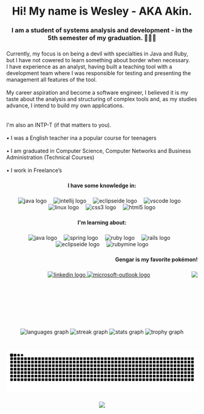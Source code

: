 <h1 align="center">Hi! My name is Wesley - AKA Akin.</h1>

###

<h3 align="center">I am a student of systems analysis and development - in the 5th semester of my graduation. 👨🏾‍💻</h3>

###

<p align="left">Currently, my focus is on being a devil with specialties in Java and Ruby, but I have not cowered to learn something about border when necessary.<br> I have experience as an analyst, having built a teaching tool with a development team where I was responsible for testing and presenting the management all features of the tool.<br><br> My career aspiration and become a software engineer, I believed it is my taste about the analysis and structuring of complex tools and, as my studies advance, I intend to build my own applications.<br><br><br>I'm also an INTP-T (if that matters to you).<br><br>    • I was a English teacher ina a popular course for teenagers <br><br>    • I am graduated in Computer Science, Computer Networks and Business Administration (Technical Courses)<br><br>    • I work in Freelance’s</p>

###

<h4 align="center">I have some knowledge in:</h4>

###

<div align="center">
  <img src="https://cdn.jsdelivr.net/gh/devicons/devicon/icons/java/java-original.svg" height="30" alt="java logo"  />
  <img width="10" />
  <img src="https://cdn.jsdelivr.net/gh/devicons/devicon/icons/intellij/intellij-original.svg" height="30" alt="intellij logo"  />
  <img width="10" />
  <img src="https://skillicons.dev/icons?i=eclipse" height="30" alt="eclipseide logo"  />
  <img width="10" />
  <img src="https://cdn.jsdelivr.net/gh/devicons/devicon/icons/vscode/vscode-original.svg" height="30" alt="vscode logo"  />
  <img width="10" />
  <img src="https://skillicons.dev/icons?i=linux" height="30" alt="linux logo"  />
  <img width="10" />
  <img src="https://cdn.jsdelivr.net/gh/devicons/devicon/icons/css3/css3-original.svg" height="30" alt="css3 logo"  />
  <img width="10" />
  <img src="https://cdn.jsdelivr.net/gh/devicons/devicon/icons/html5/html5-original.svg" height="30" alt="html5 logo"  />
</div>

###

<h4 align="center">I'm learning about:</h4>

###

<div align="center">
  <img src="https://cdn.jsdelivr.net/gh/devicons/devicon/icons/java/java-original.svg" height="30" alt="java logo"  />
  <img width="10" />
  <img src="https://skillicons.dev/icons?i=spring" height="30" alt="spring logo"  />
  <img width="10" />
  <img src="https://cdn.jsdelivr.net/gh/devicons/devicon/icons/ruby/ruby-original.svg" height="30" alt="ruby logo"  />
  <img width="10" />
  <img src="https://skillicons.dev/icons?i=rails" height="30" alt="rails logo"  />
  <img width="10" />
  <img src="https://skillicons.dev/icons?i=eclipse" height="30" alt="eclipseide logo"  />
  <img width="10" />
  <img src="https://cdn.jsdelivr.net/gh/devicons/devicon/icons/rubymine/rubymine-original.svg" height="30" alt="rubymine logo"  />
</div>

###

<h4 align="right">Gengar is my favorite pokémon!</h4>

###

<img align="right" height="150" src="https://camo.githubusercontent.com/bce9adf0b63e79923cd9c1d0fac2086eaa2c1d30757965e6c48fb4df5dd55a5a/68747470733a2f2f696d67312e7069636d69782e636f6d2f6f75747075742f7374616d702f6e6f726d616c2f352f392f362f352f323338353639355f66343234342e676966"  />

###

<div align="center">
  <a href="https://www.linkedin.com/in/wesley-g-oliveira/" target="_blank">
    <img src="https://img.shields.io/static/v1?message=%20%20LinkedIn&logo=linkedin&label=Findo%20Me%20on&color=0077B5&logoColor=white&labelColor=&style=for-the-badge" height="35" alt="linkedin logo"  />
  </a>
  <a href="https://outlook.live.com/mail/0/" target="_blank">
    <img src="https://img.shields.io/static/v1?message=%20E-Mail&logo=microsoft-outlook&label=Send%20Me%20an&color=0078D4&logoColor=white&labelColor=&style=for-the-badge" height="35" alt="microsoft-outlook logo"  />
  </a>
</div>

###

<br clear="both">

<div align="center">
  <img src="https://github-readme-stats.vercel.app/api/top-langs?username=akinonnim&locale=en&hide_title=false&layout=compact&card_width=320&langs_count=10&theme=dark&hide_border=true" height="150" alt="languages graph"  />
  <img src="https://streak-stats.demolab.com?user=akinonnim&locale=en&mode=daily&theme=dark&hide_border=true&border_radius=5" height="150" alt="streak graph"  />
  <img src="https://github-readme-stats.vercel.app/api?username=akinonnim&hide_title=false&hide_rank=false&show_icons=true&include_all_commits=true&count_private=true&disable_animations=false&theme=dark&locale=en&hide_border=true" height="150" alt="stats graph"  />
  <img src="https://github-profile-trophy.vercel.app?username=akinonnim&theme=dark_lover&column=8&row=1&margin-w=19&margin-h=4&no-bg=true&no-frame=true" height="150" alt="trophy graph"  />
</div>

###

<br clear="both">

<img src="https://raw.githubusercontent.com/akinonnim/akinonnim/output/snake.svg" alt="Snake animation" />

###

<div align="center">
  <img src="https://profile-counter.glitch.me/akinonnim/count.svg?"  />
</div>

###
